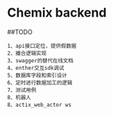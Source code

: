 # Chemix backend


##TODO
```
1、api接口定位，提供假数据
2、撮合逻辑实现
3、swagger的替代在线文档
4、enther交互sdk调试
5、数据库字段和索引设计
6、定时进行数据加工的逻辑
7、测试用例
8、机器人
8、actix_web_actor ws
```
